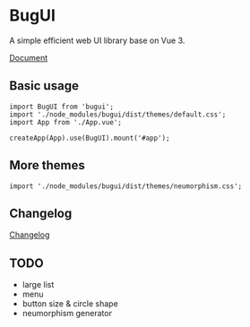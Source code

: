 # BugUI

A simple efficient web UI library base on Vue 3.

[Document](https://lgyin.github.io/bugui)

## Basic usage
```
import BugUI from 'bugui';
import './node_modules/bugui/dist/themes/default.css';
import App from './App.vue';

createApp(App).use(BugUI).mount('#app');
```

## More themes
```
import './node_modules/bugui/dist/themes/neumorphism.css';
```

## Changelog
[Changelog](https://github.com/lgyin/bugui/blob/main/CHANGELOG.md)

## TODO
- large list
- menu
- button size & circle shape
- neumorphism generator
